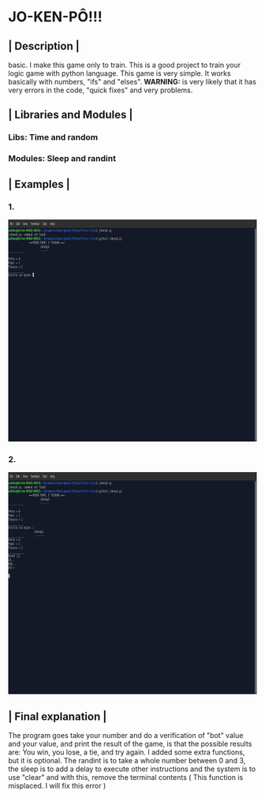 # JO-KEN-PÔ!!!
<h2>| Description |</h2>
<p>
basic. I make this game only to train. This is a good project to train your logic game with python language. This game is very simple. It works basically with numbers, "ifs" and "elses". <b>WARNING:</b> is very likely that it has very errors in the code, "quick fixes" and very problems.
</p>

<h2>| Libraries and Modules |</h2>
<h3>Libs: Time and random </h3>
<h3>Modules: Sleep and randint</h3>

<h2>| Examples |</h2>
<h3>1.</h3>
<img height="450px" src="ex01.png">
<h3>2.</h3>
<img height="450px" src="ex02.png">

<h2>| Final explanation |</h2>
<p>
The program goes take your number and do a verification of "bot" value and your value, and print the result of the game, is that the possible results are: You win, you lose, a tie, and try again. I added some extra functions, but it is optional. The randint is to take a whole number between 0 and 3, the sleep is to add a delay to execute other instructions and the system is to use "clear" and with this, remove the terminal contents ( This function is misplaced. I will fix this error ) 
</p>
